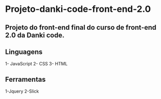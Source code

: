 # Projeto-danki-code-front-end-2.0
<h2>Projeto do front-end final do curso de front-end 2.0  da Danki code.</h2>

<h2>Linguagens</h2>
1- JavaScript
2- CSS
3- HTML

<h2>Ferramentas</h2>
1-Jquery
2-Slick
